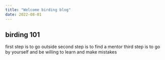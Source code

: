 ```yaml
---
title: "Welcome birding blog"
date: 2022-08-01
---
```


## birding 101
first step is to go outside
second step is to find a mentor
third step is to go by yourself and be willing to learn and make mistakes
